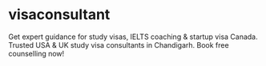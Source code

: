# visaconsultant
Get expert guidance for study visas, IELTS coaching &amp; startup visa Canada. Trusted USA &amp; UK study visa consultants in Chandigarh. Book free counselling now!
